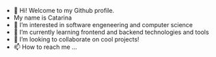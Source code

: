 - 👋 Hi! Welcome to my Github profile.
- My name is Catarina 
- 👀 I’m interested in software engeneering and computer science
- 🌱 I’m currently learning frontend and backend technologies and tools
- 💞️ I’m looking to collaborate on cool projects!
- 📫 How to reach me ...

<!---
CatarinaCFigueiredo/CatarinaCFigueiredo is a ✨ special ✨ repository because its `README.md` (this file) appears on your GitHub profile.
You can click the Preview link to take a look at your changes.
--->

